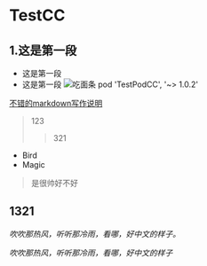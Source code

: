 # TestCC
## 1.这是第一段  
- 这是第一段
- 这是第一段
![吃面条](/Users/steven/Pictures/a.jpg)
pod 'TestPodCC', '~> 1.0.2'

[不错的markdown写作说明](http://www.jianshu.com/p/38fe4911b4a0)
>123
>>321

<ul>
<li>Bird</li>
<li>Magic</li>
</ul>

>是很帅好不好

1321
----
<em>吹吹那热风，听听那冷雨，看哪，好中文的样子。</em>

<em>吹吹那热风，听听那冷雨，看哪，好中文的样子</em>


